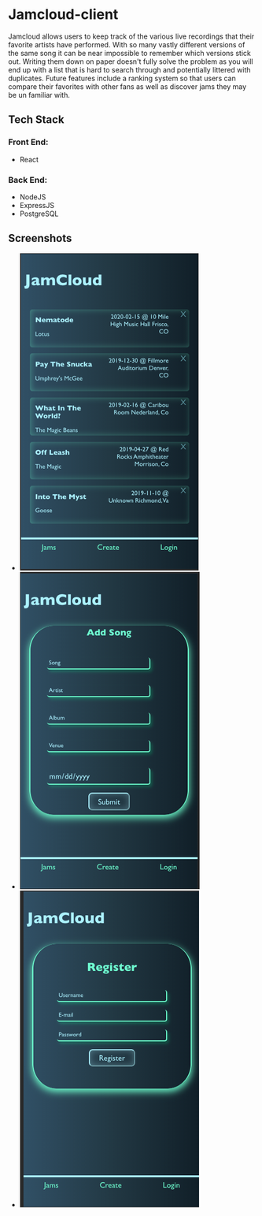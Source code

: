 # Jamcloud-client
Jamcloud allows users to keep track of the various live recordings that their favorite artists have performed. With so many vastly different versions of the same song it can be near impossible to remember which versions stick out. Writing them down on paper doesn't fully solve the problem as you will end up with a list that is hard to search through and potentially littered with duplicates. Future features include a ranking system so that users can compare their favorites with other fans as well as discover jams they may be un familiar with. 

## Tech Stack 

### Front End:

- React

### Back End: 

- NodeJS 
- ExpressJS
- PostgreSQL

## Screenshots 

- ![](images/image1.png)
- ![](images/image2.png)
- ![](images/image3.png)
